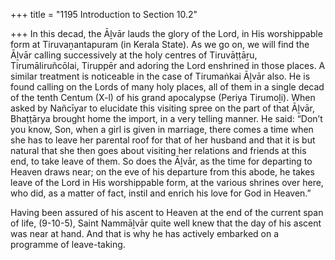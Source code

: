 +++
title = "1195 Introduction to Section 10.2"

+++
In this decad, the Āḻvār lauds the glory of the Lord, in His worshippable form at Tiruvaṉantapuram (in Kerala State). As we go on, we will find the Āḻvār calling successively at the holy centres of Tiruvāṭṭāṟu, Tirumāliruñcōlai, Tiruppēr and adoring the Lord enshrined in those places. A similar treatment is noticeable in the case of Tirumaṅkai Āḻvār also. He is found calling on the Lords of many holy places, all of them in a single decad of the tenth Centum (X-l) of his grand apocalypse (Periya Tirumoḻi). When asked by Nañcīyar to elucidate this visiting spree on the part of that Āḻvār, Bhaṭṭārya brought home the import, in a very telling manner. He said: “Don’t you know, Son, when a girl is given in marriage, there comes a time when she has to leave her parental roof for that of her husband and that it is but natural that she then goes about visiting her relations and friends at this end, to take leave of them. So does the Āḻvār, as the time for departing to Heaven draws near; on the eve of his departure from this abode, he takes leave of the Lord in His worshippable form, at the various shrines over here, who did, as a matter of fact, instil and enrich his love for God in Heaven.”

Having been assured of his ascent to Heaven at the end of the current span of life, (9-10-5), Saint Nammāḻvār quite well knew that the day of his ascent was near at hand. And that is why he has actively embarked on a programme of leave-taking.



